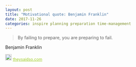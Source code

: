 ```yaml
---
layout: post
title: "Motivational quote: Benjamin Franklin"
date: 2017-11-26
categories: inspire planning preparation time-management
---
```

> By failing to prepare, you are preparing to fail.

Benjamin Franklin

<span style="z-index:50;font-size:0.9em;"><img src="https://theysaidso.com/branding/theysaidso.png" height="20" width="20" alt="theysaidso.com"/><a href="https://theysaidso.com" title="Powered by quotes from theysaidso.com" style="color: #9fcc25; margin-left: 4px; vertical-align: middle;">theysaidso.com</a></span>
